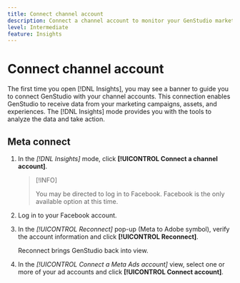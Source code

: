 ```yaml
---
title: Connect channel account
description: Connect a channel account to monitor your GenStudio marketing campaigns and asset performance.
level: Intermediate
feature: Insights
---
```


# Connect channel account

The first time you open [!DNL Insights], you may see a banner to guide you to connect GenStudio with your channel accounts. This connection enables GenStudio to receive data from your marketing campaigns, assets, and experiences. The [!DNL Insights] mode provides you with the tools to analyze the data and take action.

## Meta connect

1. In the _[!DNL Insights]_ mode, click **[!UICONTROL Connect a channel account]**.

    >[!INFO]
    >
    >You may be directed to log in to Facebook. Facebook is the only available option at this time.

1. Log in to your Facebook account.

1. In the _[!UICONTROL Reconnect]_ pop-up (Meta to Adobe symbol), verify the account information and click **[!UICONTROL Reconnect]**.

    Reconnect brings GenStudio back into view.

1. In the _[!UICONTROL Connect a Meta Ads account]_ view, select one or more of your ad accounts and click **[!UICONTROL Connect account]**.

<!--
>[!INFO]
>
>You may receive an error if you previously enrolled the channel account with GenStudio.
-->
